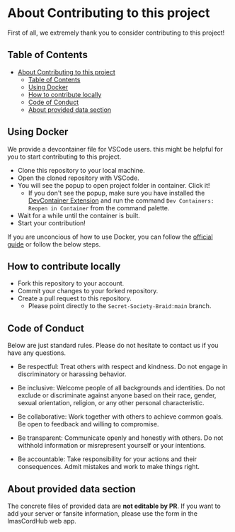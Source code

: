 # About Contributing to this project

First of all, we extremely thank you to consider contributing to this project!

## Table of Contents

- [About Contributing to this project](#about-contributing-to-this-project)
  - [Table of Contents](#table-of-contents)
  - [Using Docker](#using-docker)
  - [How to contribute locally](#how-to-contribute-locally)
  - [Code of Conduct](#code-of-conduct)
  - [About provided data section](#about-provided-data-section)

## Using Docker

We provide a devcontainer file for VSCode users. this might be helpful for you to start contributing to this project.

- Clone this repository to your local machine.
- Open the cloned repository with VSCode.
- You will see the popup to open project folder in container. Click it!
  - If you don't see the popup, make sure you have installed the [DevContainer Extension](https://marketplace.visualstudio.com/items?itemName=ms-vscode-remote.remote-containers) and run the command `Dev Containers: Reopen in Container` from the command palette.
- Wait for a while until the container is built.
- Start your contribution!

If you are unconcious of how to use Docker, you can follow the [official guide](https://learn.microsoft.com/en-us/training/modules/use-docker-container-dev-env-vs-code/) or follow the below steps.

## How to contribute locally

- Fork this repository to your account.
- Commit your changes to your forked repository.
- Create a pull request to this repository.
  - Please point directly to the `Secret-Society-Braid:main` branch.

## Code of Conduct

Below are just standard rules. Please do not hesitate to contact us if you have any questions.

- Be respectful: Treat others with respect and kindness. Do not engage in discriminatory or harassing behavior.

- Be inclusive: Welcome people of all backgrounds and identities. Do not exclude or discriminate against anyone based on their race, gender, sexual orientation, religion, or any other personal characteristic.

- Be collaborative: Work together with others to achieve common goals. Be open to feedback and willing to compromise.

- Be transparent: Communicate openly and honestly with others. Do not withhold information or misrepresent yourself or your intentions.

- Be accountable: Take responsibility for your actions and their consequences. Admit mistakes and work to make things right.

## About provided data section

The concrete files of provided data are **not editable by PR**. If you want to add your server or fansite information, please use the form in the ImasCordHub web app.
